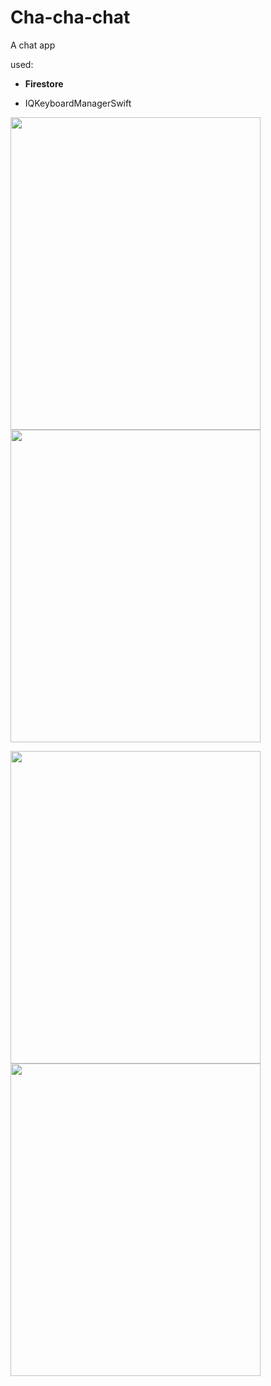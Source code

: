 # Cha-cha-chat
A chat app

used:

- **Firestore**

- IQKeyboardManagerSwift

<img height="500" width="400" src="https://user-images.githubusercontent.com/71122864/181178045-dd378517-b321-4f4b-875f-1df6e6db4686.png">         <img height="500" width="400" src="https://user-images.githubusercontent.com/71122864/181178197-73b532c0-9bdd-4d97-b875-1c95637ad1e6.png">

<img height="500" width="400" src="https://user-images.githubusercontent.com/71122864/181178213-af06fe40-1ab8-4f49-922e-710ca0bbbc23.png">         <img height="500" width="400" src="https://user-images.githubusercontent.com/71122864/181178249-78fb3c78-3f2d-4bdb-8593-b5fb93ba144f.png">
